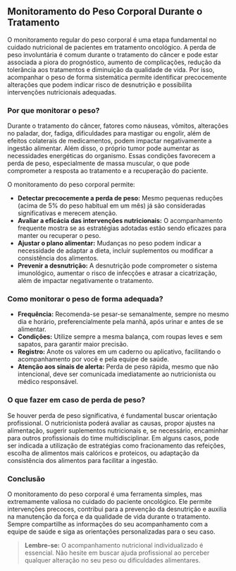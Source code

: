 
## Monitoramento do Peso Corporal Durante o Tratamento

O monitoramento regular do peso corporal é uma etapa fundamental no cuidado nutricional de pacientes em tratamento oncológico. A perda de peso involuntária é comum durante o tratamento do câncer e pode estar associada a piora do prognóstico, aumento de complicações, redução da tolerância aos tratamentos e diminuição da qualidade de vida. Por isso, acompanhar o peso de forma sistemática permite identificar precocemente alterações que podem indicar risco de desnutrição e possibilita intervenções nutricionais adequadas.

### Por que monitorar o peso?

Durante o tratamento do câncer, fatores como náuseas, vômitos, alterações no paladar, dor, fadiga, dificuldades para mastigar ou engolir, além de efeitos colaterais de medicamentos, podem impactar negativamente a ingestão alimentar. Além disso, o próprio tumor pode aumentar as necessidades energéticas do organismo. Essas condições favorecem a perda de peso, especialmente de massa muscular, o que pode comprometer a resposta ao tratamento e a recuperação do paciente.

O monitoramento do peso corporal permite:

- **Detectar precocemente a perda de peso:** Mesmo pequenas reduções (acima de 5% do peso habitual em um mês) já são consideradas significativas e merecem atenção.
- **Avaliar a eficácia das intervenções nutricionais:** O acompanhamento frequente mostra se as estratégias adotadas estão sendo eficazes para manter ou recuperar o peso.
- **Ajustar o plano alimentar:** Mudanças no peso podem indicar a necessidade de adaptar a dieta, incluir suplementos ou modificar a consistência dos alimentos.
- **Prevenir a desnutrição:** A desnutrição pode comprometer o sistema imunológico, aumentar o risco de infecções e atrasar a cicatrização, além de impactar negativamente o tratamento.

### Como monitorar o peso de forma adequada?

- **Frequência:** Recomenda-se pesar-se semanalmente, sempre no mesmo dia e horário, preferencialmente pela manhã, após urinar e antes de se alimentar.
- **Condições:** Utilize sempre a mesma balança, com roupas leves e sem sapatos, para garantir maior precisão.
- **Registro:** Anote os valores em um caderno ou aplicativo, facilitando o acompanhamento por você e pela equipe de saúde.
- **Atenção aos sinais de alerta:** Perda de peso rápida, mesmo que não intencional, deve ser comunicada imediatamente ao nutricionista ou médico responsável.

### O que fazer em caso de perda de peso?

Se houver perda de peso significativa, é fundamental buscar orientação profissional. O nutricionista poderá avaliar as causas, propor ajustes na alimentação, sugerir suplementos nutricionais e, se necessário, encaminhar para outros profissionais do time multidisciplinar. Em alguns casos, pode ser indicada a utilização de estratégias como fracionamento das refeições, escolha de alimentos mais calóricos e proteicos, ou adaptação da consistência dos alimentos para facilitar a ingestão.

### Conclusão

O monitoramento do peso corporal é uma ferramenta simples, mas extremamente valiosa no cuidado do paciente oncológico. Ele permite intervenções precoces, contribui para a prevenção da desnutrição e auxilia na manutenção da força e da qualidade de vida durante o tratamento. Sempre compartilhe as informações do seu acompanhamento com a equipe de saúde e siga as orientações personalizadas para o seu caso.

> **Lembre-se:** O acompanhamento nutricional individualizado é essencial. Não hesite em buscar ajuda profissional ao perceber qualquer alteração no seu peso ou dificuldades alimentares.
```
